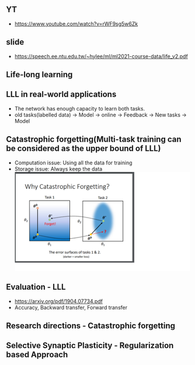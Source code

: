 ## YT  
  * https://www.youtube.com/watch?v=rWF9sg5w6Zk  

## slide  
  * https://speech.ee.ntu.edu.tw/~hylee/ml/ml2021-course-data/life_v2.pdf  

## Life-long learning  
## LLL in real-world applications  
 * The network has enough capacity to learn both tasks.  
 * old tasks(labelled data) -> Model -> online -> Feedback -> New tasks -> Model  

## Catastrophic forgetting(Multi-task training can be considered as the upper bound of LLL)  
 * Computation issue: Using all the data for training  
 * Storage issue: Always keep the data  
![Image of Yaktocat](https://github.com/ting-chih/NTU-ML2021spring/blob/main/image/lll1.png)  
## Evaluation - LLL  
 * https://arxiv.org/pdf/1904.07734.pdf  
 * Accuracy, Backward transfer, Forward transfer  

## Research directions - Catastrophic forgetting  
## Selective Synaptic Plasticity - Regularization based Approach  
